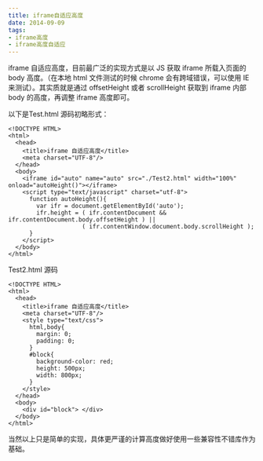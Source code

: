 ```yaml
---
title: iframe自适应高度
date: 2014-09-09
tags: 
- iframe高度
- iframe高度自适应
---
```


iframe 自适应高度，目前最广泛的实现方式是以 JS 获取 iframe 所载入页面的 body 高度。（在本地 html 文件测试的时候 chrome 会有跨域错误，可以使用 IE 来测试）。其实质就是通过 offsetHeight 或者 scrollHeight 获取到 iframe 内部 body 的高度，再调整 iframe 高度即可。

以下是Test.html 源码初略形式：

```
<!DOCTYPE HTML>
<html>
  <head>
    <title>iframe 自适应高度</title>
    <meta charset="UTF-8"/>
  </head>
  <body>
    <iframe id="auto" name="auto" src="./Test2.html" width="100%" onload="autoHeight()"></iframe>
    <script type="text/javascript" charset="utf-8">
      function autoHeight(){ 
        var ifr = document.getElementById('auto'); 
        ifr.height = ( ifr.contentDocument && ifr.contentDocument.body.offsetHeight ) ||
                     ( ifr.contentWindow.document.body.scrollHeight ); 
      }
    </script>
  </body>
</html>
```

Test2.html 源码

```
<!DOCTYPE HTML>
<html> 
  <head>
    <title>iframe 自适应高度</title>
    <meta charset="UTF-8"/>
    <style type="text/css">
      html,body{
        margin: 0;
        padding: 0;
      }
      #block{
        background-color: red;
        height: 500px;
        width: 800px;
      }
    </style>
  </head>
  <body>
    <div id="block"> </div> 
  </body>
</html>
```

当然以上只是简单的实现，具体更严谨的计算高度做好使用一些兼容性不错库作为基础。